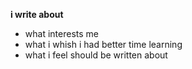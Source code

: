 **i write about** 
- what interests me   
- what i whish i had better time learning  
- what i feel should be written about  
